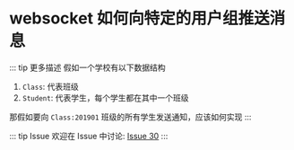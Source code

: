 # websocket 如何向特定的用户组推送消息

::: tip 更多描述 
 假如一个学校有以下数据结构

1. `Class`: 代表班级
1. `Student`: 代表学生，每个学生都在其中一个班级

那假如要向 `Class:201901` 班级的所有学生发送通知，应该如何实现 
:::

::: tip Issue 
 欢迎在 Issue 中讨论: [Issue 30](https://github.com/shfshanyue/Daily-Question/issues/30) 
:::